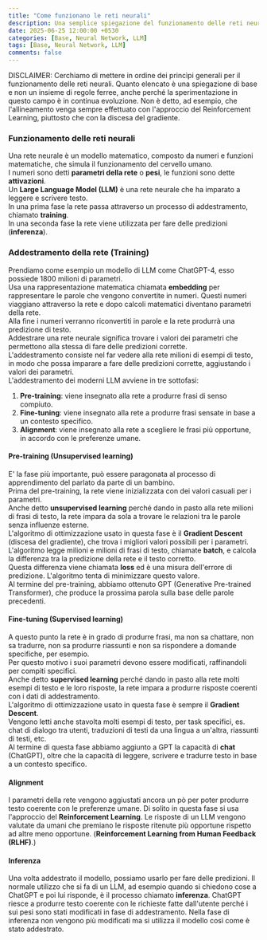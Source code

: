 ```yaml
---
title: "Come funzionano le reti neurali"
description: Una semplice spiegazione del funzionamento delle reti neurali
date: 2025-06-25 12:00:00 +0530
categories: [Base, Neural Network, LLM]
tags: [Base, Neural Network, LLM]
comments: false
---
```


DISCLAIMER: Cerchiamo di mettere in ordine dei princìpi generali per il funzionamento delle reti neurali. Quanto elencato è una spiegazione di base e non un insieme di regole ferree, anche perché la sperimentazione in questo campo è in continua evoluzione. Non è detto, ad esempio, che l'allineamento venga sempre effettuato con l'approccio del Reinforcement Learning, piuttosto che con la discesa del gradiente.


### Funzionamento delle reti neurali

Una rete neurale è un modello matematico, composto da numeri e funzioni matematiche, che simula il funzionamento del cervello umano.  
I numeri sono detti **parametri della rete** o **pesi**, le funzioni sono dette **attivazioni**.  
Un **Large Language Model (LLM)** è una rete neurale che ha imparato a leggere e scrivere testo.  
In una prima fase la rete passa attraverso un processo di addestramento, chiamato **training**.  
In una seconda fase la rete viene utilizzata per fare delle predizioni (**inferenza**).  

### Addestramento della rete (Training)
Prendiamo come esempio un modello di LLM come ChatGPT-4, esso possiede 1800 milioni di parametri.  
Usa una rappresentazione matematica chiamata **embedding** per rappresentare le parole che vengono convertite in numeri. 
Questi numeri viaggiano attraverso la rete e dopo calcoli matematici diventano parametri della rete.    
Alla fine i numeri verranno riconvertiti in parole e la rete produrrà una predizione di testo.  
Addestrare una rete neurale significa trovare i valori dei parametri che permettono alla stessa di fare delle predizioni corrette.   
L'addestramento consiste nel far vedere alla rete milioni di esempi di testo, in modo che possa imparare a fare delle predizioni corrette, 
aggiustando i valori dei parametri.  
L'addestramento dei moderni LLM avviene in tre sottofasi:
1. **Pre-training**: viene insegnato alla rete a produrre frasi di senso compiuto.  
2. **Fine-tuning**: viene insegnato alla rete a produrre frasi sensate in base a un contesto specifico.  
3. **Alignment**: viene insegnato alla rete a scegliere le frasi più opportune, in accordo con le preferenze umane.  

#### Pre-training (Unsupervised learning)
E' la fase più importante, può essere paragonata al processo di apprendimento del parlato da parte di un bambino.  
Prima del pre-training, la rete viene inizializzata con dei valori casuali per i parametri.  
Anche detto **unsupervised learning** perché dando in pasto alla rete milioni di frasi di testo, la rete impara da sola a trovare le relazioni tra le parole senza influenze esterne.  
L'algoritmo di ottimizzazione usato in questa fase è il **Gradient Descent** (discesa del gradiente), che trova i migliori valori possibili per i parametri.  
L'algoritmo legge milioni e milioni di frasi di testo, chiamate **batch**, e calcola la differenza tra la predizione della rete e il testo corretto.  
Questa differenza viene chiamata **loss** ed è una misura dell'errore di predizione. L'algoritmo tenta di minimizzare questo valore.  
Al termine del pre-training, abbiamo ottenuto GPT (Generative Pre-trained Transformer), che produce la prossima parola
sulla base delle parole precedenti.  


#### Fine-tuning (Supervised learning)  
A questo punto la rete è in grado di produrre frasi, ma non sa chattare, non sa tradurre, non sa produrre riassunti e non sa rispondere a domande specifiche, per esempio.   
Per questo motivo i suoi parametri devono essere modificati, raffinandoli per compiti specifici.  
Anche detto **supervised learning** perché dando in pasto alla rete molti esempi di testo e le loro risposte, la rete impara a produrre risposte coerenti con i dati di addestramento.  
L'algoritmo di ottimizzazione usato in questa fase è sempre il **Gradient Descent**.  
Vengono letti anche stavolta molti esempi di testo, per task specifici, es. chat di dialogo tra utenti, traduzioni di testi da una lingua a un'altra, riassunti di testi, etc.  
Al termine di questa fase abbiamo aggiunto a GPT la capacità di **chat** (ChatGPT), oltre che la capacità di leggere, scrivere  e tradurre testo in base a un contesto specifico. 

#### Alignment
I parametri della rete vengono aggiustati ancora un pò per poter produrre testo coerente con le preferenze umane. Di solito in questa fase si usa l'approccio del **Reinforcement Learning**. 
Le risposte di un LLM vengono valutate da umani che premiano le risposte ritenute più opportune rispetto ad altre meno opportune. (**Reinforcement Learning from Human Feedback (RLHF)**.)


#### Inferenza   
Una volta addestrato il modello, possiamo usarlo per fare delle predizioni. Il normale utilizzo che si fa di un LLM, ad esempio quando si chiedono cose a ChatGPT e poi lui risponde, è il processo chiamato **inferenza**. 
ChatGPT riesce a produrre testo coerente con le richieste fatte dall'utente perché i sui pesi sono stati modificati in fase di addestramento. Nella fase di inferenza non vengono più modificati ma si utilizza il modello così come è stato addestrato.  